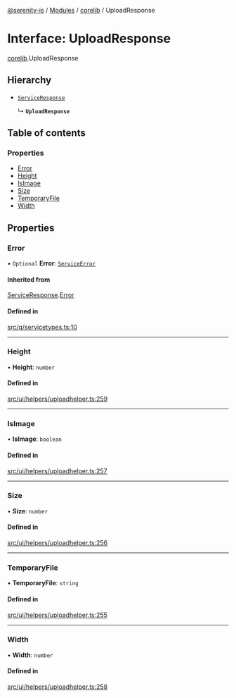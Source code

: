 [@serenity-is](../README.md) / [Modules](../modules.md) / [corelib](../modules/corelib.md) / UploadResponse

# Interface: UploadResponse

[corelib](../modules/corelib.md).UploadResponse

## Hierarchy

- [`ServiceResponse`](q.ServiceResponse.md)

  ↳ **`UploadResponse`**

## Table of contents

### Properties

- [Error](corelib.UploadResponse.md#error)
- [Height](corelib.UploadResponse.md#height)
- [IsImage](corelib.UploadResponse.md#isimage)
- [Size](corelib.UploadResponse.md#size)
- [TemporaryFile](corelib.UploadResponse.md#temporaryfile)
- [Width](corelib.UploadResponse.md#width)

## Properties

### Error

• `Optional` **Error**: [`ServiceError`](q.ServiceError.md)

#### Inherited from

[ServiceResponse](q.ServiceResponse.md).[Error](q.ServiceResponse.md#error)

#### Defined in

[src/q/servicetypes.ts:10](https://github.com/serenity-is/serenity/blob/master/packages/corelib/src/q/servicetypes.ts#L10)

___

### Height

• **Height**: `number`

#### Defined in

[src/ui/helpers/uploadhelper.ts:259](https://github.com/serenity-is/serenity/blob/master/packages/corelib/src/ui/helpers/uploadhelper.ts#L259)

___

### IsImage

• **IsImage**: `boolean`

#### Defined in

[src/ui/helpers/uploadhelper.ts:257](https://github.com/serenity-is/serenity/blob/master/packages/corelib/src/ui/helpers/uploadhelper.ts#L257)

___

### Size

• **Size**: `number`

#### Defined in

[src/ui/helpers/uploadhelper.ts:256](https://github.com/serenity-is/serenity/blob/master/packages/corelib/src/ui/helpers/uploadhelper.ts#L256)

___

### TemporaryFile

• **TemporaryFile**: `string`

#### Defined in

[src/ui/helpers/uploadhelper.ts:255](https://github.com/serenity-is/serenity/blob/master/packages/corelib/src/ui/helpers/uploadhelper.ts#L255)

___

### Width

• **Width**: `number`

#### Defined in

[src/ui/helpers/uploadhelper.ts:258](https://github.com/serenity-is/serenity/blob/master/packages/corelib/src/ui/helpers/uploadhelper.ts#L258)
